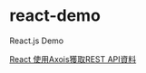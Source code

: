 # react-demo
React.js Demo

[React 使用Axois獲取REST API資料](https://matthung0807.blogspot.com/2024/03/react-axois.html)
